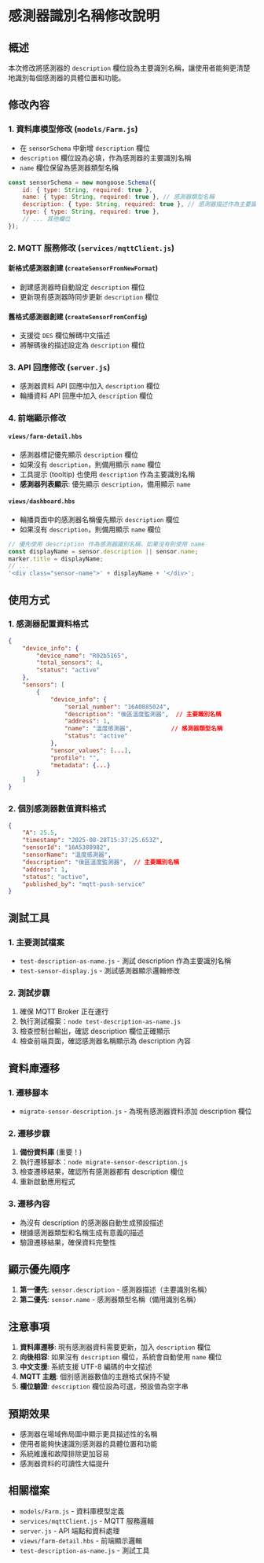 # 感測器識別名稱修改說明

## 概述

本次修改將感測器的 `description` 欄位設為主要識別名稱，讓使用者能夠更清楚地識別每個感測器的具體位置和功能。

## 修改內容

### 1. 資料庫模型修改 (`models/Farm.js`)

- 在 `sensorSchema` 中新增 `description` 欄位
- `description` 欄位設為必填，作為感測器的主要識別名稱
- `name` 欄位保留為感測器類型名稱

```javascript
const sensorSchema = new mongoose.Schema({
    id: { type: String, required: true },
    name: { type: String, required: true }, // 感測器類型名稱
    description: { type: String, required: true }, // 感測器描述作為主要識別名稱
    type: { type: String, required: true },
    // ... 其他欄位
});
```

### 2. MQTT 服務修改 (`services/mqttClient.js`)

#### 新格式感測器創建 (`createSensorFromNewFormat`)
- 創建感測器時自動設定 `description` 欄位
- 更新現有感測器時同步更新 `description` 欄位

#### 舊格式感測器創建 (`createSensorFromConfig`)
- 支援從 `DES` 欄位解碼中文描述
- 將解碼後的描述設定為 `description` 欄位

### 3. API 回應修改 (`server.js`)

- 感測器資料 API 回應中加入 `description` 欄位
- 輪播資料 API 回應中加入 `description` 欄位

### 4. 前端顯示修改

#### `views/farm-detail.hbs`
- 感測器標記優先顯示 `description` 欄位
- 如果沒有 `description`，則備用顯示 `name` 欄位
- 工具提示 (tooltip) 也使用 `description` 作為主要識別名稱
- **感測器列表顯示**: 優先顯示 `description`，備用顯示 `name`

#### `views/dashboard.hbs`
- 輪播頁面中的感測器名稱優先顯示 `description` 欄位
- 如果沒有 `description`，則備用顯示 `name` 欄位

```javascript
// 優先使用 description 作為感測器識別名稱，如果沒有則使用 name
const displayName = sensor.description || sensor.name;
marker.title = displayName;
// ...
'<div class="sensor-name">' + displayName + '</div>';
```

## 使用方式

### 1. 感測器配置資料格式

```json
{
    "device_info": {
        "device_name": "R02b5165",
        "total_sensors": 4,
        "status": "active"
    },
    "sensors": [
        {
            "device_info": {
                "serial_number": "16A0885024",
                "description": "後區溫度監測器",  // 主要識別名稱
                "address": 1,
                "name": "溫度感測器",           // 感測器類型名稱
                "status": "active"
            },
            "sensor_values": [...],
            "profile": "",
            "metadata": {...}
        }
    ]
}
```

### 2. 個別感測器數值資料格式

```json
{
    "A": 25.5,
    "timestamp": "2025-08-28T15:37:25.653Z",
    "sensorId": "16A5388982",
    "sensorName": "溫度感測器",
    "description": "後區溫度監測器",  // 主要識別名稱
    "address": 1,
    "status": "active",
    "published_by": "mqtt-push-service"
}
```

## 測試工具

### 1. 主要測試檔案
- `test-description-as-name.js` - 測試 description 作為主要識別名稱
- `test-sensor-display.js` - 測試感測器顯示邏輯修改

### 2. 測試步驟
1. 確保 MQTT Broker 正在運行
2. 執行測試檔案：`node test-description-as-name.js`
3. 檢查控制台輸出，確認 description 欄位正確顯示
4. 檢查前端頁面，確認感測器名稱顯示為 description 內容

## 資料庫遷移

### 1. 遷移腳本
- `migrate-sensor-description.js` - 為現有感測器資料添加 description 欄位

### 2. 遷移步驟
1. **備份資料庫** (重要！)
2. 執行遷移腳本：`node migrate-sensor-description.js`
3. 檢查遷移結果，確認所有感測器都有 description 欄位
4. 重新啟動應用程式

### 3. 遷移內容
- 為沒有 description 的感測器自動生成預設描述
- 根據感測器類型和名稱生成有意義的描述
- 驗證遷移結果，確保資料完整性

## 顯示優先順序

1. **第一優先**: `sensor.description` - 感測器描述（主要識別名稱）
2. **第二優先**: `sensor.name` - 感測器類型名稱（備用識別名稱）

## 注意事項

1. **資料庫遷移**: 現有感測器資料需要更新，加入 `description` 欄位
2. **向後相容**: 如果沒有 `description` 欄位，系統會自動使用 `name` 欄位
3. **中文支援**: 系統支援 UTF-8 編碼的中文描述
4. **MQTT 主題**: 個別感測器數值的主題格式保持不變
5. **欄位驗證**: `description` 欄位設為可選，預設值為空字串

## 預期效果

- 感測器在場域佈局圖中顯示更具描述性的名稱
- 使用者能夠快速識別感測器的具體位置和功能
- 系統維護和故障排除更加容易
- 感測器資料的可讀性大幅提升

## 相關檔案

- `models/Farm.js` - 資料庫模型定義
- `services/mqttClient.js` - MQTT 服務邏輯
- `server.js` - API 端點和資料處理
- `views/farm-detail.hbs` - 前端顯示邏輯
- `test-description-as-name.js` - 測試工具
